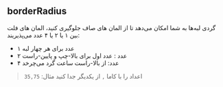 ## borderRadius

گردی لبه‌ها به شما امکان می‌دهد تا از المان های صاف جلوگیری کنید، 
المان های فلت بین ۱ یا ۲ یا ۴ عدد می‌پذیریند:

- ۱ عدد برای هر چهار لبه
- ۲ عدد : عدد اول برای بالا-چپ و پایین-راست
- ۴ عدد: از بالا-راست ساعت گرد می‌چرخد

> اعداد را با کاما `,` از یکدیگر جدا کنید مثال: `35,75`